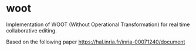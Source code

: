 # woot

Implementation of WOOT (Without Operational Transformation)
for real time collaborative editing.

Based on the following paper
https://hal.inria.fr/inria-00071240/document